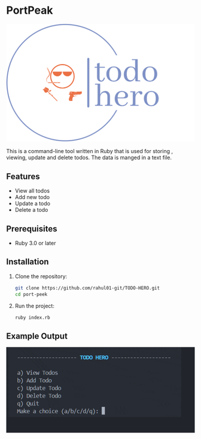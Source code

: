 
# PortPeak
![demo](logo.png)

This is a command-line tool written in Ruby that is used for storing , viewing, update and delete todos. The data is manged in a text file.

## Features

- View all todos
- Add new todo
- Update a todo
- Delete a todo

## Prerequisites

- Ruby 3.0 or later

## Installation

1. Clone the repository:
   ```sh
   git clone https://github.com/rahul01-git/TODO-HERO.git
   cd port-peek
   ```

2. Run the project:
   ```sh
   ruby index.rb
   ```

## Example Output
![demo](demo.gif)


